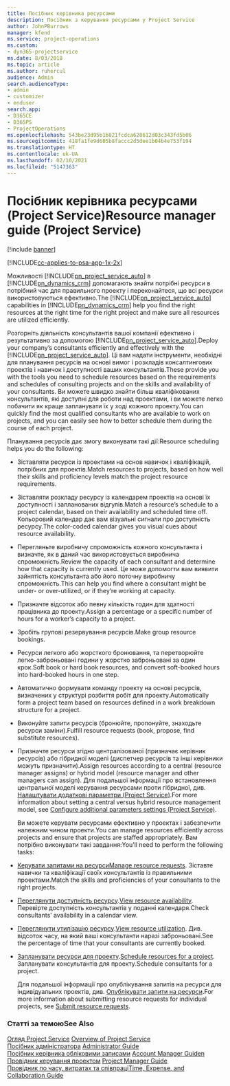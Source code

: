 ```yaml
---
title: Посібник керівника ресурсами
description: Посібник з керування ресурсами у Project Service
author: JohnPBurrows
manager: kfend
ms.service: project-operations
ms.custom:
- dyn365-projectservice
ms.date: 8/03/2018
ms.topic: article
ms.author: ruhercul
audience: Admin
search.audienceType:
- admin
- customizer
- enduser
search.app:
- D365CE
- D365PS
- ProjectOperations
ms.openlocfilehash: 543be23d95b1b821fcdca628612d03c343fd5b06
ms.sourcegitcommit: 418fa1fe9d605b8faccc2d5dee1b04b4e753f194
ms.translationtype: HT
ms.contentlocale: uk-UA
ms.lasthandoff: 02/10/2021
ms.locfileid: "5147363"
---
```

# <a name="resource-manager-guide-project-service"></a><span data-ttu-id="a18b7-103">Посібник керівника ресурсами (Project Service)</span><span class="sxs-lookup"><span data-stu-id="a18b7-103">Resource manager guide (Project Service)</span></span>

[!include [banner](../includes/psa-now-project-operations.md)]

[!INCLUDE[cc-applies-to-psa-app-1x-2x](../includes/cc-applies-to-psa-app-1x-2x.md)]

<span data-ttu-id="a18b7-104">Можливості [!INCLUDE[pn_project_service_auto](../includes/pn-project-service-auto.md)] в [!INCLUDE[pn_dynamics_crm](../includes/pn-dynamics-crm.md)] допомагають знайти потрібні ресурси в потрібний час для правильного проекту і переконайтеся, що всі ресурси використовуються ефективно.</span><span class="sxs-lookup"><span data-stu-id="a18b7-104">The [!INCLUDE[pn_project_service_auto](../includes/pn-project-service-auto.md)] capabilities in [!INCLUDE[pn_dynamics_crm](../includes/pn-dynamics-crm.md)] help you find the right resources at the right time for the right project and make sure all resources are utilized efficiently.</span></span>  
  
 <span data-ttu-id="a18b7-105">Розгорніть діяльність консультантів вашої компанії ефективно і результативно за допомогою [!INCLUDE[pn_project_service_auto](../includes/pn-project-service-auto.md)].</span><span class="sxs-lookup"><span data-stu-id="a18b7-105">Deploy your company’s consultants efficiently and effectively with the [!INCLUDE[pn_project_service_auto](../includes/pn-project-service-auto.md)].</span></span> <span data-ttu-id="a18b7-106">Ці вам надати інструменти, необхідні для планування ресурсів на основі вимог і розкладів консалтингових проектів і навичок і доступності ваших консультантів.</span><span class="sxs-lookup"><span data-stu-id="a18b7-106">These provide you with the tools you need to schedule resources based on the requirements and schedules of consulting projects and on the skills and availability of your consultants.</span></span> <span data-ttu-id="a18b7-107">Ви можете швидко знайти більш кваліфікованих консультантів, які доступні для роботи над проектами, і ви можете легко побачити як краще запланувати їх у ході кожного проекту.</span><span class="sxs-lookup"><span data-stu-id="a18b7-107">You can quickly find the most qualified consultants who are available to work on projects, and you can easily see how to better schedule them during the course of each project.</span></span>  
  
 <span data-ttu-id="a18b7-108">Планування ресурсів дає змогу виконувати такі дії:</span><span class="sxs-lookup"><span data-stu-id="a18b7-108">Resource scheduling helps you do the following:</span></span>  
  
- <span data-ttu-id="a18b7-109">Зіставляти ресурси із проектами на основ навичок і кваліфікацій, потрібних для проектів.</span><span class="sxs-lookup"><span data-stu-id="a18b7-109">Match resources to projects, based on how well their skills and proficiency levels match the project resource requirements.</span></span>  
  
- <span data-ttu-id="a18b7-110">Зіставляти розкладу ресурсу із календарем проектів на основі їх доступності і запланованих відгулів.</span><span class="sxs-lookup"><span data-stu-id="a18b7-110">Match a resource’s schedule to a project calendar, based on their availability and scheduled time off.</span></span> <span data-ttu-id="a18b7-111">Кольоровий календар дає вам візуальні сигнали про доступність ресурсу.</span><span class="sxs-lookup"><span data-stu-id="a18b7-111">The color-coded calendar gives you visual cues about resource availability.</span></span>  
  
- <span data-ttu-id="a18b7-112">Перегляньте виробничу спроможність кожного консультанта і визначте, як в даний час використовується виробнича спроможність.</span><span class="sxs-lookup"><span data-stu-id="a18b7-112">Review the capacity of each consultant and determine how that capacity is currently used.</span></span> <span data-ttu-id="a18b7-113">Це може допомогти вам виявити зайнятість консультанта або його поточну виробничу спроможність.</span><span class="sxs-lookup"><span data-stu-id="a18b7-113">This can help you find where a consultant might be under- or over-utilized, or if they’re working at capacity.</span></span>  
  
- <span data-ttu-id="a18b7-114">Призначте відсоток або певну кількість годин для здатності працівника до проекту.</span><span class="sxs-lookup"><span data-stu-id="a18b7-114">Assign a percentage or a specific number of hours for a worker’s capacity to a project.</span></span>  
  
- <span data-ttu-id="a18b7-115">Зробіть групові резервування ресурсів.</span><span class="sxs-lookup"><span data-stu-id="a18b7-115">Make group resource bookings.</span></span>  
  
- <span data-ttu-id="a18b7-116">Ресурси легкого або жорсткого бронювання, та перетворюйте легко-заброньовані години у жорстко заброньовані за один крок.</span><span class="sxs-lookup"><span data-stu-id="a18b7-116">Soft book or hard book resources, and convert soft-booked hours into hard-booked hours in one step.</span></span>  
  
- <span data-ttu-id="a18b7-117">Автоматично формувати команду проекту на основі ресурсів, визначених у структурі розбиття робіт для проекту.</span><span class="sxs-lookup"><span data-stu-id="a18b7-117">Automatically form a project team based on resources defined in a work breakdown structure for a project.</span></span>  
  
- <span data-ttu-id="a18b7-118">Виконуйте запити ресурсів (бронюйте, пропонуйте, знаходьте ресурси заміни).</span><span class="sxs-lookup"><span data-stu-id="a18b7-118">Fulfill resource requests (book, propose, find substitute resources).</span></span>  
  
- <span data-ttu-id="a18b7-119">Призначте ресурси згідно централізованої (призначає керівник ресурсів) або гібридної моделі (диспетчер ресурсів та інші керівники можуть призначити).</span><span class="sxs-lookup"><span data-stu-id="a18b7-119">Assign resources according to a central (resource manager assigns) or hybrid model (resource manager and other managers can assign).</span></span> <span data-ttu-id="a18b7-120">Для подальшої інформації про встановлення центральної моделі керування ресурсами проти гібридної, див. [Налаштувати додаткові параметри (Project Service)](../psa/configure-additional-parameters-settings.md).</span><span class="sxs-lookup"><span data-stu-id="a18b7-120">For more information about setting a central versus hybrid resource management model, see [Configure additional parameters settings (Project Service)](../psa/configure-additional-parameters-settings.md).</span></span>  
  
  <span data-ttu-id="a18b7-121">Ви можете керувати ресурсами ефективно у проектах і забезпечити належним чином проекти.</span><span class="sxs-lookup"><span data-stu-id="a18b7-121">You can manage resources efficiently across projects and ensure that projects are staffed appropriately.</span></span> <span data-ttu-id="a18b7-122">Вам потрібно виконувати такі завдання:</span><span class="sxs-lookup"><span data-stu-id="a18b7-122">You’ll need to perform the following tasks:</span></span>  
  
- <span data-ttu-id="a18b7-123">[Керувати запитами на ресурси](../psa/manage-resource-requests.md)</span><span class="sxs-lookup"><span data-stu-id="a18b7-123">[Manage resource requests](../psa/manage-resource-requests.md).</span></span> <span data-ttu-id="a18b7-124">Зіставте навички та кваліфікації своїх консультантів із правильними проектами.</span><span class="sxs-lookup"><span data-stu-id="a18b7-124">Match the skills and proficiencies of your consultants to the right projects.</span></span>  
  
- <span data-ttu-id="a18b7-125">[Переглянути доступність ресурсу](../psa/view-resource-availability.md).</span><span class="sxs-lookup"><span data-stu-id="a18b7-125">[View resource availability](../psa/view-resource-availability.md).</span></span> <span data-ttu-id="a18b7-126">Перевірте доступність консультантів у поданні календаря.</span><span class="sxs-lookup"><span data-stu-id="a18b7-126">Check consultants’ availability in a calendar view.</span></span>  
  
- <span data-ttu-id="a18b7-127">[Переглянути утилізацію ресурсу](../psa/view-resource-utilization.md).</span><span class="sxs-lookup"><span data-stu-id="a18b7-127">[View resource utilization](../psa/view-resource-utilization.md).</span></span> <span data-ttu-id="a18b7-128">Див. відсоток часу, на який ваші консультанти наразі заброньовані.</span><span class="sxs-lookup"><span data-stu-id="a18b7-128">See the percentage of time that your consultants are currently booked.</span></span>  
  
- <span data-ttu-id="a18b7-129">[Запланувати ресурси для проекту](../psa/schedule-resources-project.md).</span><span class="sxs-lookup"><span data-stu-id="a18b7-129">[Schedule resources for a project](../psa/schedule-resources-project.md).</span></span> <span data-ttu-id="a18b7-130">Запланувати консультантів для проекту.</span><span class="sxs-lookup"><span data-stu-id="a18b7-130">Schedule consultants for a project.</span></span>  
  
  <span data-ttu-id="a18b7-131">Для подальшої інформації про опублікування запитів на ресурси для індивідуальних проектів, див. [Опублікувати запити на ресурси](../psa/submit-resource-requests.md).</span><span class="sxs-lookup"><span data-stu-id="a18b7-131">For more information about submitting resource requests for individual projects, see [Submit resource requests](../psa/submit-resource-requests.md).</span></span>  
  
### <a name="see-also"></a><span data-ttu-id="a18b7-132">Статті за темою</span><span class="sxs-lookup"><span data-stu-id="a18b7-132">See Also</span></span>  
 <span data-ttu-id="a18b7-133">[Огляд Project Service](../psa/overview.md) </span><span class="sxs-lookup"><span data-stu-id="a18b7-133">[Overview of Project Service](../psa/overview.md) </span></span>  
 <span data-ttu-id="a18b7-134">[Посібник адміністратора](../psa/admin-guide.md) </span><span class="sxs-lookup"><span data-stu-id="a18b7-134">[Administrator Guide](../psa/admin-guide.md) </span></span>  
 <span data-ttu-id="a18b7-135">[Посібник керівника обліковими записами](../psa/account-manager-guide.md) </span><span class="sxs-lookup"><span data-stu-id="a18b7-135">[Account Manager Guiden](../psa/account-manager-guide.md) </span></span>  
 <span data-ttu-id="a18b7-136">[Провідник керування проектом](../psa/project-manager-guide.md) </span><span class="sxs-lookup"><span data-stu-id="a18b7-136">[Project Manager Guide](../psa/project-manager-guide.md) </span></span>  
 [<span data-ttu-id="a18b7-137">Провідник по часу, витратах та співпраці</span><span class="sxs-lookup"><span data-stu-id="a18b7-137">Time, Expense, and Collaboration Guide</span></span>](../psa/time-expense-collaboration-guide.md)
